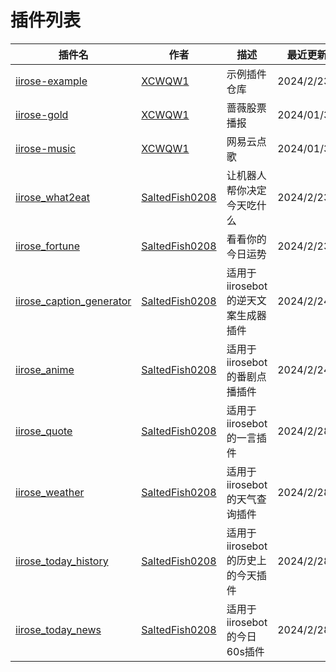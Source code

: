 # 插件列表


| 插件名                                        | 作者 | 描述 | 最近更新 |
|--------------------------------------------| --- | --- | --- |
| [iirose-example](https://github.com/XCWQW1/iirose_example) | [XCWQW1](https://github.com/XCWQW1) | 示例插件仓库 | 2024/2/23 |
| [iirose-gold](https://github.com/XCWQW1/iirose_gold) | [XCWQW1](https://github.com/XCWQW1) | 蔷薇股票播报 | 2024/01/31 |
| [iirose-music](https://github.com/XCWQW1/iirose_music) | [XCWQW1](https://github.com/XCWQW1) | 网易云点歌 | 2024/01/31 |
| [iirose_what2eat](https://github.com/SaltedFish0208/iirosebot_what2eat) | [SaltedFish0208](https://github.com/SaltedFish0208) | 让机器人帮你决定今天吃什么 | 2024/2/23 |
| [iirose_fortune](https://github.com/SaltedFish0208/iirosebot_fortune) | [SaltedFish0208](https://github.com/SaltedFish0208) | 看看你的今日运势 | 2024/2/23 |
| [iirose_caption_generator](https://github.com/SaltedFish0208/iirosebot_caption_generator) | [SaltedFish0208](https://github.com/SaltedFish0208) | 适用于iirosebot的逆天文案生成器插件 | 2024/2/24 |
| [iirose_anime](https://github.com/SaltedFish0208/iirosebot_anime) | [SaltedFish0208](https://github.com/SaltedFish0208) | 适用于iirosebot的番剧点播插件 | 2024/2/24 |
| [iirose_quote](https://github.com/SaltedFish0208/iirosebot_quote) | [SaltedFish0208](https://github.com/SaltedFish0208) | 适用于iirosebot的一言插件 | 2024/2/28 |
| [iirose_weather](https://github.com/SaltedFish0208/iirosebot_weather) | [SaltedFish0208](https://github.com/SaltedFish0208) | 适用于iirosebot的天气查询插件 | 2024/2/28 |
| [iirose_today_history](https://github.com/SaltedFish0208/iirosebot_today_history) | [SaltedFish0208](https://github.com/SaltedFish0208) | 适用于iirosebot的历史上的今天插件 | 2024/2/28 |
| [iirose_today_news](https://github.com/SaltedFish0208/iirosebot_today_news) | [SaltedFish0208](https://github.com/SaltedFish0208) | 适用于iirosebot的今日60s插件 | 2024/2/28 |
